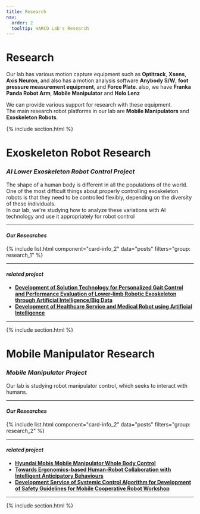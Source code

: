 ```yaml
---
title: Research
nav:
  order: 2
  tooltip: HARCO Lab's Research
---
```


# <i class="fas fa-robot"></i> **Research**



Our lab has various motion capture equipment such as **Optitrack**, **Xsens**, **Axis Neuron**, and also has a motion analysis software **Anybody S/W**, **foot pressure measurement equipment**, and **Force Plate**.
also, we have **Franka Panda Robot Arm**, **Mobile Manipulator** and **Holo Lenz**

    
We can provide various support for research with these equipment.    
The main research robot platforms in our lab are **Mobile Manipulators** and **Exoskeleton Robots**.


{% include section.html %}





# <i class="fas fa-crosshairs"></i> **Exoskeleton Robot Research**


### *AI Lower Exoskeleton Robot Control Project*    
The shape of a human body is different in all the populations of the world. One of the most difficult things about properly controlling exoskeleton robots is that they need to be controlled flexibly, depending on the diversity of these individuals.  
In our lab, we're studying how to analyze these variations with AI technology and use it appropriately for robot control


***
#### <i class="fas fa-archive"></i> *Our Researches*    
{% include list.html 
component="card-info_2"
data="posts" 
filters="group: research_1" %}

***
#### <i class="fas fa-code-branch"></i> *related project*    

- **[Development of Solution Technology for Personalized Gait Control and Performance Evaluation of Lower-limb Robotic Exoskeleton through Artificial Intelligence/Big Data](http://harco.hanyang.ac.kr/2022/04/28/project-voucher_iitp_gait_project.html)**
- **[Development of Healthcare Service and Medical Robot using Artificial Intelligence](http://harco.hanyang.ac.kr/2022/04/28/project-khidi_project.html)**    



***





{% include section.html %}

  
  
  
  
# <i class="fas fa-crosshairs"></i> **Mobile Manipulator Research**

### *Mobile Manipulator Project*
Our lab is studying robot manipulator control, which seeks to interact with humans.

***
   
#### <i class="fas fa-archive"></i> *Our Researches*       
{% include list.html 
component="card-info_2"
data="posts" 
filters="group: research_2" %}   
***

#### <i class="fas fa-code-branch"></i> *related project*     
- **[Hyundai Mobis Mobile Manipulator Whole Body Control](http://harco.hanyang.ac.kr/2022/08/01/project_Mobis_MobileManipulator.html)**    
- **[Towards Ergonomics-based Human-Robot Collaboration with Intelligent Anticipatory Behaviours](http://harco.hanyang.ac.kr/2022/03/01/project_nrf_youngresearcher.html)**     
- **[Development Service of Systemic Control Algorithm for Development of Safety Guidelines for Mobile Cooperative Robot Workshop](http://harco.hanyang.ac.kr/2022/10/13/project-dgist_safety_guidline.html)**   

***   


{% include section.html %}








